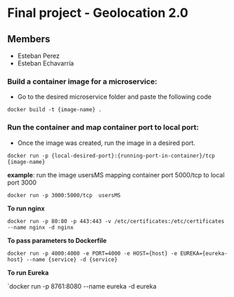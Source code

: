 # Final project - Geolocation 2.0


## Members

* Esteban Perez 
* Esteban Echavarría


### Build a container image for a microservice: 

* Go to the desired microservice folder and paste the following code

`docker build -t {image-name} .`

### Run the container and map container port to local port:

* Once the image was created, run the image in a desired port.

`docker run -p {local-desired-port}:{running-port-in-container}/tcp  {image-name}`

**example**: run the image usersMS mapping container port 5000/tcp to local port 3000

`docker run -p 3000:5000/tcp  usersMS`

**To run nginx** 

`docker run -p 80:80 -p 443:443 -v /etc/certificates:/etc/certificates --name nginx -d nginx`

**To pass parameters to Dockerfile**

`docker run -p 4000:4000 -e PORT=4000 -e HOST={host} -e EUREKA={eureka-host} --name {service} -d {service}`

**To run Eureka**

`docker run -p 8761:8080 --name eureka -d eureka
